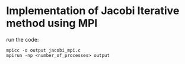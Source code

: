 # Implementation of Jacobi Iterative method using MPI
run the code:
```
mpicc -o output jacobi_mpi.c
mpirun -np <number_of_processes> output
```
